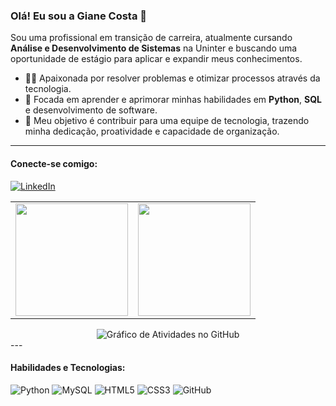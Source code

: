 ### Olá! Eu sou a Giane Costa 👋

Sou uma profissional em transição de carreira, atualmente cursando **Análise e Desenvolvimento de Sistemas** na Uninter e buscando uma oportunidade de estágio para aplicar e expandir meus conhecimentos.

- 👩‍💻 Apaixonada por resolver problemas e otimizar processos através da tecnologia.
- 🌱 Focada em aprender e aprimorar minhas habilidades em **Python**, **SQL** e desenvolvimento de software.
- 🎯 Meu objetivo é contribuir para uma equipe de tecnologia, trazendo minha dedicação, proatividade e capacidade de organização.

---

#### Conecte-se comigo:
[![LinkedIn](https://img.shields.io/badge/LinkedIn-0077B5?style=for-the-badge&logo=linkedin&logoColor=white)](https://www.linkedin.com/in/giane-costa/)

<table align="center">
  <tr>
    <td align="center">
      <img height="180em" src="https://github-readme-stats.vercel.app/api?username=Giane10&show_icons=true&theme=dracula&include_all_commits=true&count_private=true"/>
    </td>
    <td align="center">
      <img height="180em" src="https://github-readme-stats.vercel.app/api/top-langs/?username=Giane10&layout=compact&langs_count=7&theme=dracula"/>
    </td>
  </tr>
</table>

<div align="center">
  <img src="https://github-readme-activity-graph.vercel.app/graph?username=Giane10&theme=dracula" alt="Gráfico de Atividades no GitHub"/>
</div>
---

#### Habilidades e Tecnologias:
![Python](https://img.shields.io/badge/Python-3776AB?style=for-the-badge&logo=python&logoColor=white)
![MySQL](https://img.shields.io/badge/MySQL-4479A1?style=for-the-badge&logo=mysql&logoColor=white)
![HTML5](https://img.shields.io/badge/HTML5-E34F26?style=for-the-badge&logo=html5&logoColor=white)
![CSS3](https://img.shields.io/badge/CSS3-1572B6?style=for-the-badge&logo=css3&logoColor=white)
![GitHub](https://img.shields.io/badge/GitHub-181717?style=for-the-badge&logo=github&logoColor=white)
